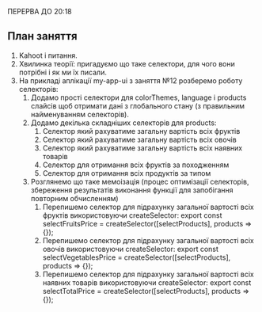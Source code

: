 ПЕРЕРВА ДО 20:18

## План заняття

1. Kahoot i питання.
2. Хвилинка теорії: пригадуємо що таке селектори, для чого вони потрібні і як ми їх писали.
3. На прикладі аплікації my-app-ui з заняття №12 розберемо роботу селекторів:
   1. Додамо прості селектори для colorThemes, language i products слайсів щоб отримати дані з глобального стану (з правильним найменуванням селекторів).
   2. Додамо декілька складніших селекторів для products:
      1. Селектор який рахуватиме загальну вартість всіх фруктів
      2. Селектор який рахуватиме загальну вартість всіх овочів
      3. Селектор який рахуватиме загальну вартість всіх наявних товарів
      4. Селектор для отримання всіх фруктів за походженням
      5. Селектор для отримання всіх продуктів за типом
   3. Розглянемо що таке мемоізація (процес оптимізації селекторів, збереження результатів виконання функції для запобігання повторним обчисленням)
      1. Перепишемо селектор для підрахунку загальної вартості всіх фруктів використовуючи createSelector:
         export const selectFruitsPrice = createSelector([selectProducts], products => {});
      2. Перепишемо селектор для підрахунку загальної вартості всіх овочів використовуючи createSelector:
         export const selectVegetablesPrice = createSelector([selectProducts], products => {});
      3. Перепишемо селектор для підрахунку загальної вартості всіх наявних товарів використовуючи createSelector: export const selectTotalPrice = createSelector([selectProducts], products => {});

